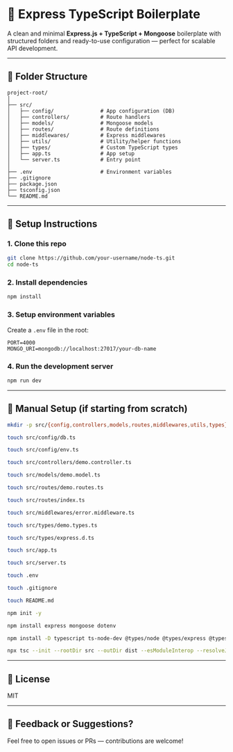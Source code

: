 # 🚀 Express TypeScript Boilerplate

A clean and minimal **Express.js + TypeScript + Mongoose** boilerplate with structured folders and ready-to-use configuration — perfect for scalable API development.

---

## 📁 Folder Structure

```
project-root/
│
├── src/
│   ├── config/               # App configuration (DB)
│   ├── controllers/          # Route handlers
│   ├── models/               # Mongoose models
│   ├── routes/               # Route definitions
│   ├── middlewares/          # Express middlewares
│   ├── utils/                # Utility/helper functions
│   ├── types/                # Custom TypeScript types
│   ├── app.ts                # App setup
│   └── server.ts             # Entry point
│
├── .env                      # Environment variables
├── .gitignore
├── package.json
├── tsconfig.json
└── README.md
```

---

## 💪 Setup Instructions

### 1. Clone this repo

```bash
git clone https://github.com/your-username/node-ts.git
cd node-ts
```

### 2. Install dependencies

```bash
npm install
```

### 3. Setup environment variables

Create a `.env` file in the root:

```
PORT=4000
MONGO_URI=mongodb://localhost:27017/your-db-name
```

### 4. Run the development server

```bash
npm run dev
```

---

## 🔧 Manual Setup (if starting from scratch)

```bash
mkdir -p src/{config,controllers,models,routes,middlewares,utils,types}

touch src/config/db.ts

touch src/config/env.ts

touch src/controllers/demo.controller.ts

touch src/models/demo.model.ts

touch src/routes/demo.routes.ts

touch src/routes/index.ts

touch src/middlewares/error.middleware.ts

touch src/types/demo.types.ts

touch src/types/express.d.ts

touch src/app.ts

touch src/server.ts

touch .env

touch .gitignore

touch README.md

npm init -y

npm install express mongoose dotenv

npm install -D typescript ts-node-dev @types/node @types/express @types/mongoose nodemon

npx tsc --init --rootDir src --outDir dist --esModuleInterop --resolveJsonModule --strict
```

---

## 📄 License

MIT

---

## 💬 Feedback or Suggestions?

Feel free to open issues or PRs — contributions are welcome!
